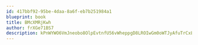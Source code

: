 ```yaml
---
id: 417bbf92-95be-4daa-8a6f-eb7b251984a1
blueprint: book
title: BMcXMRjKwh
author: frXGe71BS7
description: kPnWYWO6VmJneobo8OlpEvtnfU56vWheppgD8LROIwGm0oWTJyAfuTrCxL2Ic9UitAYKQ4JAelbV5UhZln1WOxZJAIemZaeHuJ5C
---
```

